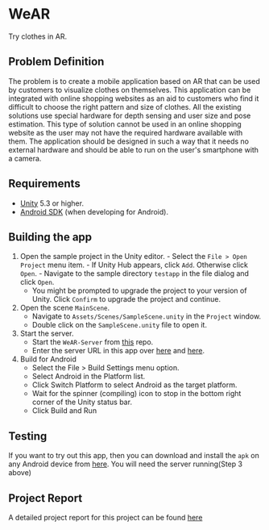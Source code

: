 # WeAR
Try clothes in AR.

## Problem Definition
The problem is to create a mobile application based on AR that can be used by customers to visualize clothes on themselves. This application can be integrated with online shopping websites as an aid to customers who find it difficult to choose the right pattern and size of clothes. All the existing solutions use special hardware for depth sensing and user size and pose estimation. This type of solution cannot be used in an online shopping website as the user may not have the required hardware available with them. The application should be designed in such a way that it needs no external hardware and should be able to run on the user's smartphone with a camera.

## Requirements

* [Unity](http://unity3d.com/) 5.3 or higher.
* [Android SDK](https://developer.android.com/studio/index.html#downloads)
  (when developing for Android).
  
## Building the app

  1. Open the sample project in the Unity editor.
    - Select the `File > Open Project` menu item.
    - If Unity Hub appears, click `Add`. Otherwise click `Open`.
    - Navigate to the sample directory `testapp` in the file dialog and click
      `Open`.
      - You might be prompted to upgrade the project to your version of Unity.
        Click `Confirm` to upgrade the project and continue.
   2. Open the scene `MainScene`.
      - Navigate to `Assets/Scenes/SampleScene.unity` in the `Project` window.
      - Double click on the `SampleScene.unity` file to open it.
   3. Start the server.
      - Start the `WeAR-Server` from [this](https://github.com/ojasskapre/WeAR-Server) repo.
      - Enter the server URL in this app over [here](https://github.com/murtaza98/WeAR/blob/ab6f4173a0700960f17d08d88b76ff62a4333a34/Assets/Scripts/Credentials.cs#L7) and [here](https://github.com/murtaza98/WeAR/blob/ab6f4173a0700960f17d08d88b76ff62a4333a34/Assets/Scripts/Credentials.cs#L8). 
   4. Build for Android
      - Select the File > Build Settings menu option.
      - Select Android in the Platform list.
      - Click Switch Platform to select Android as the target platform.
      - Wait for the spinner (compiling) icon to stop in the bottom right corner of the Unity status bar.
      - Click Build and Run
      
## Testing
  If you want to try out this app, then you can download and install the `apk` on any Android device from [here](https://drive.google.com/file/d/1h9Wr5je8E_fPIkyx_kjB1CcDXtiW8El-/view?usp=sharing). You will need the server running(Step 3 above)
  
## Project Report
A detailed project report for this project can be found [here](./Project-Report.pdf)
